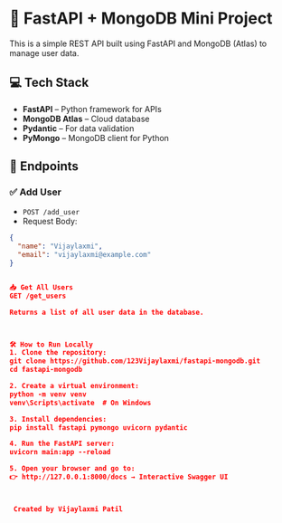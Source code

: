 # 🚀 FastAPI + MongoDB Mini Project

This is a simple REST API built using FastAPI and MongoDB (Atlas) to manage user data.

## 💻 Tech Stack
- **FastAPI** – Python framework for APIs
- **MongoDB Atlas** – Cloud database
- **Pydantic** – For data validation
- **PyMongo** – MongoDB client for Python

## 📁 Endpoints

### ✅ Add User
- `POST /add_user`
- Request Body:
```json
{
  "name": "Vijaylaxmi",
  "email": "vijaylaxmi@example.com"
}


📥 Get All Users
GET /get_users

Returns a list of all user data in the database.



🛠️ How to Run Locally
1. Clone the repository:
git clone https://github.com/123Vijaylaxmi/fastapi-mongodb.git
cd fastapi-mongodb

2. Create a virtual environment:
python -m venv venv
venv\Scripts\activate  # On Windows

3. Install dependencies:
pip install fastapi pymongo uvicorn pydantic

4. Run the FastAPI server:
uvicorn main:app --reload

5. Open your browser and go to:
👉 http://127.0.0.1:8000/docs → Interactive Swagger UI



 Created by Vijaylaxmi Patil
